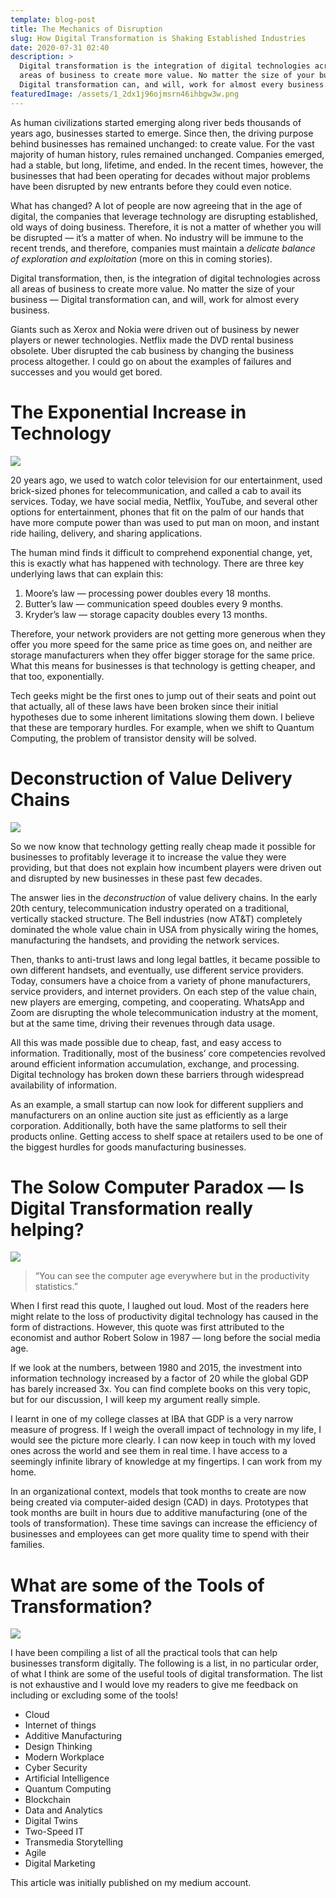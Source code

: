 ```yaml
---
template: blog-post
title: The Mechanics of Disruption
slug: How Digital Transformation is Shaking Established Industries
date: 2020-07-31 02:40
description: >
  Digital transformation is the integration of digital technologies across all
  areas of business to create more value. No matter the size of your business —
  Digital transformation can, and will, work for almost every business.
featuredImage: /assets/1_2dx1j96ojmsrn46ihbgw3w.png
---
```

<!--StartFragment-->

As human civilizations started emerging along river beds thousands of years ago, businesses started to emerge. Since then, the driving purpose behind businesses has remained unchanged: to create value. For the vast majority of human history, rules remained unchanged. Companies emerged, had a stable, but long, lifetime, and ended. In the recent times, however, the businesses that had been operating for decades without major problems have been disrupted by new entrants before they could even notice.

What has changed? A lot of people are now agreeing that in the age of digital, the companies that leverage technology are disrupting established, old ways of doing business. Therefore, it is not a matter of whether you will be disrupted — it’s a matter of when. No industry will be immune to the recent trends, and therefore, companies must maintain a *delicate balance of exploration and exploitation* (more on this in coming stories).

Digital transformation, then, is the integration of digital technologies across all areas of business to create more value. No matter the size of your business — Digital transformation can, and will, work for almost every business.

Giants such as Xerox and Nokia were driven out of business by newer players or newer technologies. Netflix made the DVD rental business obsolete. Uber disrupted the cab business by changing the business process altogether. I could go on about the examples of failures and successes and you would get bored.

# **The Exponential Increase in Technology**

![](https://miro.medium.com/max/1400/1*1auOJ6FLjDIn81i1HTHWTg.png)

20 years ago, we used to watch color television for our entertainment, used brick-sized phones for telecommunication, and called a cab to avail its services. Today, we have social media, Netflix, YouTube, and several other options for entertainment, phones that fit on the palm of our hands that have more compute power than was used to put man on moon, and instant ride hailing, delivery, and sharing applications.

The human mind finds it difficult to comprehend exponential change, yet, this is exactly what has happened with technology. There are three key underlying laws that can explain this:

1. Moore’s law — processing power doubles every 18 months.
2. Butter’s law — communication speed doubles every 9 months.
3. Kryder’s law — storage capacity doubles every 13 months.

Therefore, your network providers are not getting more generous when they offer you more speed for the same price as time goes on, and neither are storage manufacturers when they offer bigger storage for the same price. What this means for businesses is that technology is getting cheaper, and that too, exponentially.

Tech geeks might be the first ones to jump out of their seats and point out that actually, all of these laws have been broken since their initial hypotheses due to some inherent limitations slowing them down. I believe that these are temporary hurdles. For example, when we shift to Quantum Computing, the problem of transistor density will be solved.

# Deconstruction of Value Delivery Chains

![](https://miro.medium.com/max/1400/1*pXnmrBbDxQaY5hqNxKcb4g.png)

So we now know that technology getting really cheap made it possible for businesses to profitably leverage it to increase the value they were providing, but that does not explain how incumbent players were driven out and disrupted by new businesses in these past few decades.

The answer lies in the *deconstruction* of value delivery chains. In the early 20th century, telecommunication industry operated on a traditional, vertically stacked structure. The Bell industries (now AT&T) completely dominated the whole value chain in USA from physically wiring the homes, manufacturing the handsets, and providing the network services.

Then, thanks to anti-trust laws and long legal battles, it became possible to own different handsets, and eventually, use different service providers. Today, consumers have a choice from a variety of phone manufacturers, service providers, and internet providers. On each step of the value chain, new players are emerging, competing, and cooperating. WhatsApp and Zoom are disrupting the whole telecommunication industry at the moment, but at the same time, driving their revenues through data usage.

All this was made possible due to cheap, fast, and easy access to information. Traditionally, most of the business’ core competencies revolved around efficient information accumulation, exchange, and processing. Digital technology has broken down these barriers through widespread availability of information.

As an example, a small startup can now look for different suppliers and manufacturers on an online auction site just as efficiently as a large corporation. Additionally, both have the same platforms to sell their products online. Getting access to shelf space at retailers used to be one of the biggest hurdles for goods manufacturing businesses.

# **The Solow Computer Paradox — Is Digital Transformation really helping?**

![](https://miro.medium.com/max/1400/1*3GTOeGd4E5e0DZUAH2142Q.png)

> “You can see the computer age everywhere but in the productivity statistics.”

When I first read this quote, I laughed out loud. Most of the readers here might relate to the loss of productivity digital technology has caused in the form of distractions. However, this quote was first attributed to the economist and author Robert Solow in 1987 — long before the social media age.

If we look at the numbers, between 1980 and 2015, the investment into information technology increased by a factor of 20 while the global GDP has barely increased 3x. You can find complete books on this very topic, but for our discussion, I will keep my argument really simple.

I learnt in one of my college classes at IBA that GDP is a very narrow measure of progress. If I weigh the overall impact of technology in my life, I would see the picture more clearly. I can now keep in touch with my loved ones across the world and see them in real time. I have access to a seemingly infinite library of knowledge at my fingertips. I can work from my home.

In an organizational context, models that took months to create are now being created via computer-aided design (CAD) in days. Prototypes that took months are built in hours due to additive manufacturing (one of the tools of transformation). These time savings can increase the efficiency of businesses and employees can get more quality time to spend with their families.

# What are some of the Tools of Transformation?

![](https://miro.medium.com/max/1400/1*pALYvY0B-nRPkt16Ejn_CA.png)

I have been compiling a list of all the practical tools that can help businesses transform digitally. The following is a list, in no particular order, of what I think are some of the useful tools of digital transformation. The list is not exhaustive and I would love my readers to give me feedback on including or excluding some of the tools!

* Cloud
* Internet of things
* Additive Manufacturing
* Design Thinking
* Modern Workplace
* Cyber Security
* Artificial Intelligence
* Quantum Computing
* Blockchain
* Data and Analytics
* Digital Twins
* Two-Speed IT
* Transmedia Storytelling
* Agile
* Digital Marketing

This article was initially published on my medium account.

<!--EndFragment-->